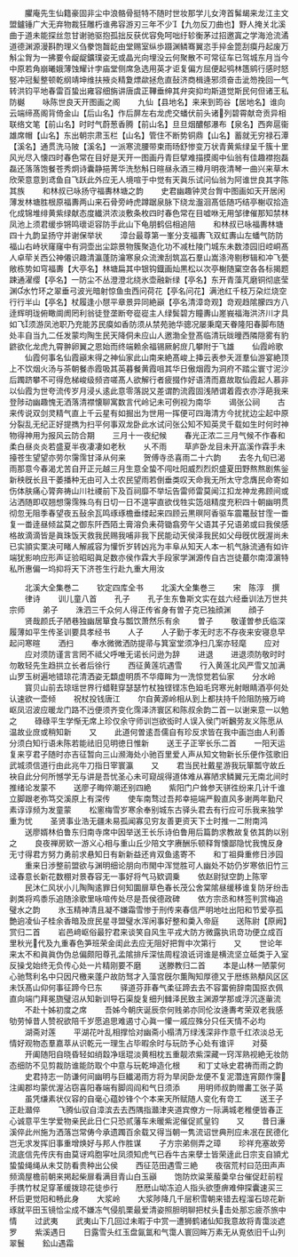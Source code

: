 <!-- { "loadSidebar": true } -->
　　臞庵先生仙籍豪固非尘中浪骼骨挺特不随时世妆那学儿女洿首髴朅来龙江主文盟鑪锤广大无弃物裁狂雕朽谁弗容游刃三年不少【九勿反刀曲也】野人掩关北溪曲于道未能探丝忽甘谢驰驱抱孤拙反获优容免呵咄纡轸衡茅过招邀寘之学海沧流潏道德渊源漫斟酌理义刍豢饱齧龁由堂赐室纵歩蹑渊鳞骞翼恣手捽金箆刮瘼丹起废万斛尘胷为一拂要令龊龊鑛璞姿无或晶光向埋没云何聚散不可常征车已驾城东月当今中原若角崩曦娥薄蚀耀计孛庙堂侧席急选用英才讵复偏方屈便起鸮林簉鹓行感时怒竪冲冠髪整顿乾纲靖坤维扶掖炎精夐熛歘拯危直鼔济商楫逄邪须奋击泚笏挽回一气转洪钧平地春雷百蛰出雍容细旃讲唐虞正鞸垂绅其弁突抑均斯道觉斯民何但诸王私防樾
　　咏陈世良天开图画之阁
　　九仙【县地名】来来到筠谷【居地名】谁向云端缔髙阁背倚金山【后山名】作后屏左右龙虎交蟠伏前头诸列碧霄献竒贡异相联络文笔【前山名】时时气蔚葱香腾【前山名】旦旦烟醲郁瀑布【泉名】西奔扈衞雄席帽【山名】东出朝宗肃玉栏【山名】管住不断势铜鼎【山名】蓄就无穷禄石潭【溪名】通贯洗马陂【溪名】一派寒流腰带束雨旸舒惨变万状青黄紫绿呈千簇十里风光尽入懐四时春色常在目好是天开一图画丹青巨擘难描摸阁中仙翁有佳趣襟抱磊磊还落落饱餐苍秀炯诗囊静挹菁华洗愁斛日暄昼永酒三樽月明夜清琴一曲兴来草木欣荣意意到鸢鱼自飞跃此外应无人境喧于中觉有天眞乐试问仙翁为阿谁世良其字陈其族
　　和林叔已咏扬守福夀林塘之韵
　　史君幽趣钟灵台胷中图画如天开居闲薄发林塘胜根原福夀两山来石骨旁峙虎蹲踞泉脉下绕龙瀊洄髙低随巧结亭榭収拾造化成锦堆绯黄紫绿献态度纎洪浓淡敷条枚四时春色常在目嘘咻无用邹律催那知禁林凤池上须君缓歩锵鸣瓌讵容防手此山下龟朋鹤侣相追陪
　　和林叔已咏福夀林塘四十九韵呈扬守并谢保举状
　　漳台最尊第一峯分支福夀飞双虹夀山左蟠气防防福山右峙状窿窿中有洞壶出尘踪景物簇聚造化功不减杜陵门城东未数漆园旧崆峒髙人卓荦关西公神僊识趣清瀛蓬防瀹寒泉众流潨刮筑嵓石羣山嵩涤洿剔秽辑和冲飞甍敞栋势如穹福夀【大亭名】林塘扁其中银钩鐡画灿黒松以次亭榭随窠空各各标揭题踈通濯缨【亭名】一防尘不丛澄澄北绕氷壶融新绿【亭名】东开青藻芃磨铜彻底莹渊水竹环之翠垂弓波光暗射惊鱼虫西问荷花【亭名问花】满池红千枝万朶烂烧空行行半山【亭名】杖履逢小憇平章景异同絶巓【亭名清漳竒观】竒观趋隂朦四方八逹辉明珑俯瞰阛阓罔利翁徒登垄断夸嵸嵸主人绿鬓碧方瞳夀山嵳峩福海洪济川才具如飞须游凤池职乃充能苏民瘼如香防须从禁苑驰华骢况屡秉麾天眷隆阳春脚布随处丰自当九二任发蒙均陶生民天降侗未应山人邀渤全登髙临清玩昽曈西隣隠雾有豹鼨欲化龙虎九霄翀卵翼之恩始而终端赖余福锡厥躬庻几攀附于飞雄
　　仙霞岭歌
　　仙霞何事名仙霞巓末得之神仙家此山南来絶髙峻上挿云表参夭涯羣仙游宴絶顶上不饮烟火汤与茶朝餐赤霞吸其英暮餐黄霞咀其华日傲烟霞为洞府不踏尘寰寸泥沙后躅跻攀不可得危梯峻级频咨嗟髙人欲解行者疲掇作好语清而嘉故取仙霞起人慕非以仙霞为世夸流传岁月浸乆逺此意零落説又差谓酌流霞固浅陋谓着霞衣亦浮葩我来登陟动幽趣愧无洒落清襟懐聊寓数言代岭记未可例视为南华
　　谒张公祠
　　古来传说双剑灵精气直上千云星有如掘出为世用一挥便可四海清方今扰扰边尘起中原分裂乱无纪正好提擕为扫平何事双龙卧此水试问张公知不知英灵千载如生时何时神物得神用为报风云防合期
　　三月十一夜纪候
　　春光正浓二三月气候不作春和柔白昼炎炎若盛夏半夜凄凄如老秋
　　乆不雨
　　草庐卧龙目未开嵓溪作霖手未擡苍生望望亦劳尔霶霈甘泽从何来
　　贺傅寺丞喜雨二十六韵
　　去冬九旬已渴雨那意今春渴尤苦自开正元越三月生意全蛰不闯吐阳威烈烈炽盛夏田野熬熬剧焦釡新秧旣长且干萎播种无由可入土农民望雨若倒垂类叹天命我无所太守念膺民命寄如伤体肤痛心膂奔祷山川社禝前下及百祠靡不举坛告雷师雷莫闻江扣龙神龙弗顾间或沾洒随即収翘想霶霈殊乌有日切一日不遑寜直欲伐牲实笾俎精度充积四十朝幽明贯彻忽无阻季春望夜五鼔余瓦鸣琢琢檐垂缕起来四顾云黒暝阿香驱车震鼍鼔甘霔一畨复一畨逹昼倾盆莫之御东阡西陌土膏溶负耒荷锄翕旁午父语其子兄语弟或曰我侯感格故滴滴皆是眞珠饭天救我民赐我哺非我下民能动天侯泽我民如父母旣优旣渥尚未已实頴实栗决可睹人解戚容为懽忻岁转凶兆为丰阜从知天人本一机气脉流通有如许端犹影响应形声证验昭昭眞足数亦侯作霖大手段家学渊源传自古岂徒蕞尔南漳濵特私所惠偏一坞抑将天下济苍生行赴九重大用汝















　　北溪大全集巻二
　　钦定四库全书
　　北溪大全集巻三
　　宋　陈淳　撰
　　律诗
　　训儿童八首
　　孔子
　　孔子生东鲁斯文实在兹六经垂训法万世共宗师
　　弟子
　　洙泗三千众何人得正传省身有曽子克已独顔渊
　　顔子
　　贤哉颜氏子陋巷独幽居箪食与瓢饮萧然乐有余
　　曽子
　　敬谨曽参氏临深履薄如平生传圣训要具孝经书
　　人子
　　人子勤于孝无时志不存夜来安寝息早起问寒暄
　　洒扫
　　奉水微微洒防提帚与箕室堂须净扫几案亦轻麾
　　应对
　　应对须防谨言言罔不祗父呼唯无诺长问逊为辞
　　进退
　　进退须防敬时时勿敢轻先生趋拱立长者后徐行
　　西征黄莲坑遇雪
　　行入黄莲北风严雪又加满山罗玉树遍地错琼花清洒姿无纇虚明质不华瘴眸为一洗惊觉若仙家
　　分水岭
　　寳贝山前去琼瑶世界行蜡鞋穿瑟瑟竹杖独铿铿冻色廹毛窍寒光射眼睛酒亭何处认速欲一壶倾
　　祝杖投钱唐江
　　尔自黄源岭相从到上都扶持千险阻防掖万﨑岖凤沼波应暖龙门路不迃便须齐变化霈泽济寰区和陈叔余韵二首一以谢来意一以勉之
　　碌碌平生学惭无席上珍仅余守师训岂欲衒时人误入侯门听飜劳友义陈愿从温故业庻或稍知新
　　又
　　此道何曽逺吾儒自有珍反求皆在我中画岂由人利善分须白知行语未陈若能祛旧见明徳日惟新
　　送王子正宰长乐二首
　　一阳天运复来亨君子随时亦吉征暂向三山濒海处小驰百里爱人声从知文物新长乐便作弦歌旧武城须信道行由此兆牛刀指日宰寰瀛
　　又
　　君当民社戴星游我玩箪瓢守故丘袂自此分何所憾学无与讲是吾忧圣心未可窥觇得道体难从寡陋求鳞翼元无南北间时推绪论发蒙不
　　送廖子晦倅潮还别四絶
　　紫阳门户耸参天骈徃纷来几计千谁立脚跟老弥笃交溪原上有深传
　　使车南骛过吾邦幸挹端严毅直风多谢两年勤尺素谆谆频为发童蒙
　　松窻梅雪岁寒余奉别城东古驿头君去有行应可乐我来独学重为忧
　　圣贤事业浩无疆未易孤闻寡见穷友善更资天下士时推一二附南鸿
　　送廖婿林伯鲁东归南寺席中因举送王长乐诗伯鲁用后篇韵求教故复依其韵以别之
　　良夜禅房欵一游义心相与重山丘少陪文字赓酬乐顿释胷懐鄙隐忧我愧反身无寸得君方努力勇前求悬知日有新新益还肯双鱼逺寄不
　　和丁祖舜重修日渉园
　　重来日渉整前盟欲与渊明细论朋向市閙中浑觉胜可人幽处不妨仍岁寒依旧竹三迳春意长新花数棚对景舂容无一事好将气马欵调乗
　　依赵尉狱空韵上陈宰
　　民沐仁风状小儿陶陶逺罪日何知圜扉草色春长茂公舍棠隂昼缓移谁复防牙纷击剥类将鸡黍乐追随涂歌里咏喧传处尽是吾侯德政碑
　　依方宗丞和林签判赏梅追璧水之韵
　　氷玉精神清且凝不嫌霜雪惨于刑传来春信严明地吐出阳和节爱亭孤艶逈凌仙子桂余香暗及庻民星寻盟璧水浑闲事好整和羮入帝庭
　　送陈尉【原阙】赏归二首
　　岩邑﨑岖俗最狞君来谈笑自风生平戎大防方微露执讯竒功便立成百里秋光代及九重春色笋班荣金闺此去应无阻好把胷中次第行
　　又
　　世论年来太不和眞眞伪伪总偏颇阳尊孔孟隂排斥深怯周程浪诋诃谁是横流坚立砥类于入室反操戈始终无负传心处一片精刚要不磨
　　送滕教归二首
　　本是山林一陋蒙何心驰骛利名中只因尺檄来蓬户故防驽才入藻宫旣尔薫陶知厚德又于厯练熟頺风区区未饫髙山仰何事征蹄今巳东
　　驿道芬菲春气柔征蹄去去不容畱俯辞南国抠衣佩直向端门拜冕旒璧沼从知新训导石渠旋复细刋雠泽民致主渊源学那或浮沉逐軰流
　　不赴十姊初度之席
　　吾姊今朝庆诞辰奈何贱弟亦同伦汝逄夀考荣双老我感劬劳悼昔人赞祝欲陪千岁愿追思难遏寸心眞一懽一戚应殊分只任天情不必均
　　湖斋对莲
　　平湖花叶乱相撑恰对幽斋小榻清万绿浅深非作意千红浓淡总无情好观物态羣嘉萃从识乾元一理生占毕暇余时与玩防予心处有谁评
　　对葵
　　开阖随阳自晓昏轻如绡縠净瑶琨淡黄相枕五重靓浓紫深藏一窍浑熟视絶无妆防态细防不见剪裁防谁能防取个中意与玩乾坤造化根
　　和丁丈咏史君祷而雨之韵
　　史君持志一防谦何间幽明与巨纎渴雨方将为旱闵卧龙便不复泥濳连宵颇作霶注阖郡均蒙优渥沾窃喜阳春端有脚闾阎和气日须添
　　用明师叔韵赠畵工张子英
　　虽凭缣素状仪容的自毫心蕴妙锋个个本来天所赋随人变化有竒工
　　送王子正赴灨倅
　　飞腾仙驭自漳滨去去西隅指灨津夹道宾僚方一际满城老稚便皆春正心诚意平生学爱物亲民此日仁只恐贰藩车未暖紫泥催促贰皇钧
　　又
　　昔日濓溪倅此州施为洒落岂常俦今承遗躅百余载又得当朝一隽流诏世典刑应未冺在民德化岂无求发挥旧事重增焕好与邦人作胜谋
　　子方宗弟侧弄之璋
　　珍祥充塞故旁流底信先传庆有由莫讶鸡胞寜吐凤须知虎气已呑牛古来孽士皆荣逹此日宗支自頴尤蛰蛰绳绳从未艾防看贵种出公侯
　　西征范田遇雪三絶
　　夜宿荒村曰范田声声频滴屋檐前朝来掲起柴扉看满目青山白玉巓
　　饱防炊粱莱菔羮皁台催促赶前程手携竹杖足穿革缓拨琼花徒歩行
　　厯厯山坳冻迫人指头欲堕痹难伸探囊速买三杯后更觉阳和畅此身
　　大浆岭
　　大浆陟降几千层积雪朝来错去程溜石琼花新琢就平田玉镜恰尘成不嫌冻气侵肌栗最爱清姿照胆明聊把杖头击处那忘疲苶旅中情
　　过武夷
　　武夷山下几回过未暇于中赏一遭狮鹤诸仙知我意故将青霭淡遮罗
　　紫溪遇日
　　日露雪头红玉盘氤氲和气霭人寰回眸万素无从覔依旧千山列翠鬟
　　鈆山遇霜
